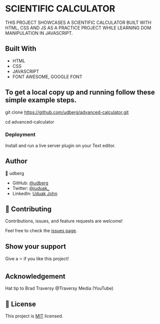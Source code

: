 # SCIENTIFIC CALCULATOR

THIS PROJECT SHOWCASES A SCIENTIFIC CALCULATOR BUILT WITH HTML, CSS AND JS AS A PRACTICE PROJECT WHILE LEARNING DOM MANIPULATION IN JAVASCRIPT.

## Built With

- HTML
- CSS
- JAVASCRIPT
- FONT AWESOME, GOOGLE FONT

## To get a local copy up and running follow these simple example steps.

git clone https://github.com/udberg/advanced-calculator.git

cd advanced-calculator


### Deployment

Install and run a live server plugin on your Text editor.


## Author

👤 udberg

- GitHub: [@udberg](https://github.com/udberg)
- Twitter: [@juduak\_](https://twitter.com/juduak_)
- LinkedIn: [Uduak John](https://www.linkedin.com/in/uduak-john-090059105/)


## 🤝 Contributing

Contributions, issues, and feature requests are welcome!

Feel free to check the [issues page](https://github.com/udberg/advanced-calculator/issues).

## Show your support

Give a ⭐️ if you like this project!

## Acknowledgement

Hat tip to Brad Traversy @Traversy Media (YouTube)

## 📝 License

This project is [MIT](https://github.com/git/git-scm.com/blob/master/MIT-LICENSE.txt) licensed.

